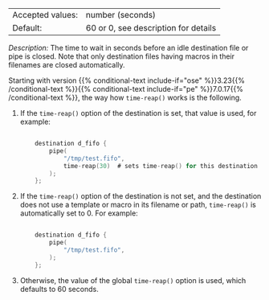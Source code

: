 ---
---
<!-- DISCLAIMER: This file is based on the syslog-ng Open Source Edition documentation https://github.com/balabit/syslog-ng-ose-guides/commit/2f4a52ee61d1ea9ad27cb4f3168b95408fddfdf2 and is used under the terms of The syslog-ng Open Source Edition Documentation License. The file has been modified by Axoflow. -->
|                  |                                      |
| ---------------- | ------------------------------------ |
| Accepted values: | number (seconds)                     |
| Default:         | 60 or 0, see description for details |

*Description:* The time to wait in seconds before an idle destination file or pipe is closed. Note that only destination files having macros in their filenames are closed automatically.

Starting with version {{% conditional-text include-if="ose" %}}3.23{{% /conditional-text %}}{{% conditional-text include-if="pe" %}}7.0.17{{% /conditional-text %}}, the way how `time-reap()` works is the following.

1.  If the `time-reap()` option of the destination is set, that value is used, for example:
    
    ```c
    
        destination d_fifo {
            pipe(
                "/tmp/test.fifo",
                time-reap(30)  # sets time-reap() for this destination only
            );
        };
    
    ```

2.  If the `time-reap()` option of the destination is not set, and the destination does not use a template or macro in its filename or path, `time-reap()` is automatically set to 0. For example:
    
    ```c
    
        destination d_fifo {
            pipe(
                "/tmp/test.fifo",
            );
        };
    
    ```

3.  Otherwise, the value of the global `time-reap()` option is used, which defaults to 60 seconds.
